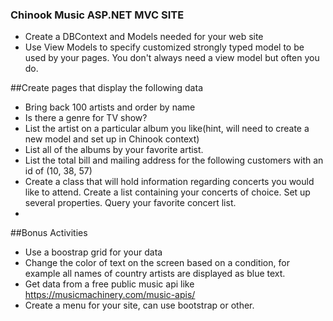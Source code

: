 
### Chinook Music ASP.NET MVC SITE
* Create a DBContext and Models needed for your web site
* Use View Models to specify customized strongly typed model to be used by your pages. You don't always need a view model but often you do.


##Create pages that display the following data
* Bring back 100 artists and order by name
* Is there a genre for TV show?
* List the artist on a particular album you like(hint, will need to create a new model and set up in Chinook context)
* List all of the albums by your favorite artist.
* List the total bill and mailing address for the following customers with an id of (10, 38, 57)
* Create a class that will hold information regarding concerts you would like to attend. Create a list containing your concerts of choice. Set up several properties. Query your favorite concert list.
* 
##Bonus Activities
* Use a boostrap grid for your data
* Change the color of text on the screen based on a condition, for example all names of country artists are displayed as blue text. 
* Get data from a free public music api like https://musicmachinery.com/music-apis/
* Create a menu for your site, can use bootstrap or other.
